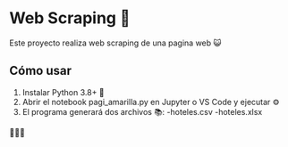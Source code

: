 # Web Scraping 🤖
Este proyecto realiza web scraping de una pagina web 😺

## Cómo usar
1. Instalar Python 3.8+ 🐍
2. Abrir el notebook pagi_amarilla.py en Jupyter o VS Code y ejecutar ⚙️
3. El programa generará dos archivos 📚:
    -hoteles.csv 
    -hoteles.xlsx

👾👾👾
